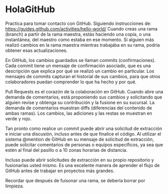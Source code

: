 # HolaGitHub
Practica para tomar contacto con GitHub.
Siguiendo instrucciones de: https://guides.github.com/activities/hello-world/ 
Cuando creas una rama (branch) a partir de la rama maestra, estás haciendo una copia, o una instantánea, del maestro como estaba en ese momento. Si alguien más realizó cambios en la rama maestra mientras trabajaba en su rama, podría obtener esas actualizaciones.

En GitHub, los cambios guardados se llaman commits (confirmaciones). Cada commit tiene un mensaje de confirmación asociado, que es una descripción que explica por qué se realizó un cambio en particular. Los mensajes de commits capturan el historial de sus cambios, para que otros colaboradores puedan comprender lo que ha hecho y por qué.

Pull Requests es el corazón de la colaboración en GitHub. Cuando abre una demanda de comentarios, está proponiendo sus cambios y solicitando que alguien revise y obtenga su contribución y la fusione en su sucursal. La demanda de comentarios muestran diffs (diferencias del contenido de ambas ramas). Los cambios, las adiciones y las restas se muestran en verde y rojo.

Tan pronto como realice un commit puede abrir una solicitud de extracción e iniciar una discusión, incluso antes de que finalice el código. Al utilizar el sistema @mention de GitHub en su mensaje de solicitud de extracción, puede solicitar comentarios de personas o equipos específicos, ya sea que estén al final del pasillo o a 10 zonas horarias de distancia.

Incluso puede abrir solicitudes de extracción en su propio repositorio y fusionarlas usted mismo. Es una excelente manera de aprender el flujo de GitHub antes de trabajar en proyectos más grandes.

Recordar que después de fuisonar una rama, se debería borrar por limpieza.


